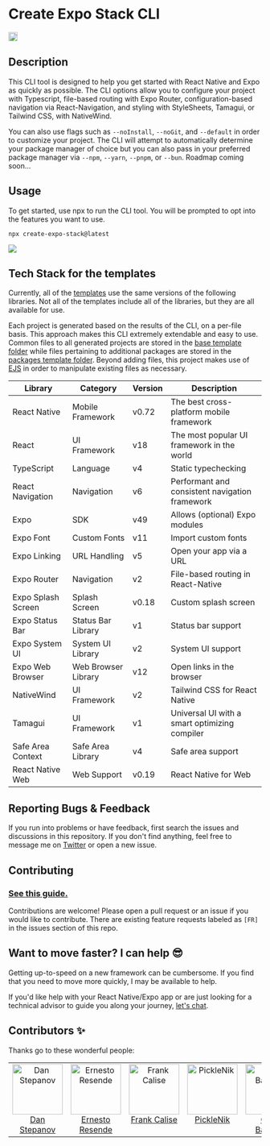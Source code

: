 # Create Expo Stack CLI

<a href="https://badge.fury.io/js/create-expo-stack"><img src="https://badge.fury.io/js/create-expo-stack.svg" alt="npm version" height="18"></a>

## Description

This CLI tool is designed to help you get started with React Native and Expo as quickly as possible. The CLI options allow you to configure your project with Typescript, file-based routing with Expo Router, configuration-based navigation via React-Navigation, and styling with StyleSheets, Tamagui, or Tailwind CSS, with NativeWind.

You can also use flags such as `--noInstall`, `--noGit`, and `--default` in order to customize your project. The CLI will attempt to automatically determine your package manager of choice but you can also pass in your preferred package manager via `--npm`, `--yarn`, `--pnpm`, or `--bun`. Roadmap coming soon...

## Usage

To get started, use npx to run the CLI tool. You will be prompted to opt into the features you want to use.

`npx create-expo-stack@latest`

<img src="https://github.com/danstepanov/create-expo-stack/assets/5482800/6c4b5a00-63ae-4b3d-af0b-6da805e8c547" />

## Tech Stack for the templates

Currently, all of the [templates](https://github.com/danstepanov/create-expo-stack/tree/main/src/templates) use the same versions of the following libraries. Not all of the templates include all of the libraries, but they are all available for use.

Each project is generated based on the results of the CLI, on a per-file basis. This approach makes this CLI extremely extendable and easy to use. Common files to all generated projects are stored in the [base template folder](https://github.com/danstepanov/create-expo-stack/tree/main/src/templates/base) while files pertaining to additional packages are stored in the [packages template folder](https://github.com/danstepanov/create-expo-stack/tree/main/src/templates/packages). Beyond adding files, this project makes use of [EJS](https://ejs.co/) in order to manipulate existing files as necessary.

| Library            | Category            | Version | Description                                    |
| ------------------ | ------------------- | ------- | ---------------------------------------------- |
| React Native       | Mobile Framework    | v0.72   | The best cross-platform mobile framework       |
| React              | UI Framework        | v18     | The most popular UI framework in the world     |
| TypeScript         | Language            | v4      | Static typechecking                            |
| React Navigation   | Navigation          | v6      | Performant and consistent navigation framework |
| Expo               | SDK                 | v49     | Allows (optional) Expo modules                 |
| Expo Font          | Custom Fonts        | v11     | Import custom fonts                            |
| Expo Linking       | URL Handling        | v5      | Open your app via a URL                        |
| Expo Router        | Navigation          | v2      | File-based routing in React-Native             |
| Expo Splash Screen | Splash Screen       | v0.18   | Custom splash screen                           |
| Expo Status Bar    | Status Bar Library  | v1      | Status bar support                             |
| Expo System UI     | System UI Library   | v2      | System UI support                              |
| Expo Web Browser   | Web Browser Library | v12     | Open links in the browser                      |
| NativeWind         | UI Framework        | v2      | Tailwind CSS for React Native                  |
| Tamagui            | UI Framework        | v1      | Universal UI with a smart optimizing compiler  |
| Safe Area Context  | Safe Area Library   | v4      | Safe area support                              |
| React Native Web   | Web Support         | v0.19   | React Native for Web                           |

## Reporting Bugs & Feedback

If you run into problems or have feedback, first search the issues and discussions in this repository. If you don't find anything, feel free to message me on [Twitter](https://twitter.com/danstepanov) or open a new issue.

## Contributing

### [See this guide.](https://github.com/danstepanov/create-expo-stack/blob/main/contributing.md)

Contributions are welcome! Please open a pull request or an issue if you would like to contribute. There are existing feature requests labeled as `[FR]` in the issues section of this repo.

## Want to move faster? I can help 😎

Getting up-to-speed on a new framework can be cumbersome. If you find that you need to move more quickly, I may be available to help.

If you'd like help with your React Native/Expo app or are just looking for a technical advisor to guide you along your journey, [let's chat](https://twitter.com/danstepanov).

## Contributors ✨

Thanks go to these wonderful people:

<table>
  <tbody>
    <tr>
      <td align="center" valign="top" width="14.28%">
        <a href="https://onlydans.gg/">
          <img src="https://pbs.twimg.com/profile_images/1689473757713514496/8fQrCrBx_400x400.jpg" width="100px;" alt="Dan Stepanov"/>
          <br />
          Dan Stepanov
        </a>
      </td>
	  <td align="center" valign="top" width="14.28%">
        <a href="https://twitter.com/ernestodotgg">
          <img src="https://pbs.twimg.com/profile_images/1647055447931617285/RPeZJI3z_400x400.jpg" width="100px;" alt="Ernesto Resende"/>
          <br />
          Ernesto Resende
        </a>
      </td>
      <td align="center" valign="top" width="14.28%">
        <a href="https://github.com/frankcalise/">
          <img src="https://pbs.twimg.com/profile_images/1262363198839238662/uIfRNVBY_400x400.jpg" width="100px;" alt="Frank Calise"/>
          <br />
          Frank Calise
        </a>
      </td>
      <td align="center" valign="top" width="14.28%">
        <a href="https://twitter.com/PickleNik0864">
          <img src="https://pbs.twimg.com/profile_images/1694518037385244672/eaS0RTwB_400x400.jpg" width="100px;" alt="PickleNik"/>
          <br />
          PickleNik
        </a>
      </td>
      <td align="center" valign="top" width="14.28%">
        <a href="https://twitter.com/trashh_dev">
          <img src="https://pbs.twimg.com/profile_images/1598959528518643713/aWdwBYxv_400x400.jpg" width="100px;" alt="Chris Bautista"/>
          <br />
          Chris Bautista
        </a>
      </td>
      <td align="center" valign="top" width="14.28%">
        <a href="https://aodhan.netlify.app/">
          <img src="https://pbs.twimg.com/profile_images/1472990183993888772/3X5J4d9__400x400.png" width="100px;" alt="Aodhan Hamilton"/>
          <br />
          Aodhan Hamilton
        </a>
      </td>
    </tr>
  </tbody>
</table>
